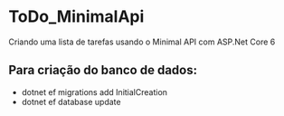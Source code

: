 # ToDo_MinimalApi
Criando uma lista de tarefas usando o Minimal API com ASP.Net Core 6

## Para criação do banco de dados:
- dotnet ef migrations add InitialCreation
- dotnet ef database update
